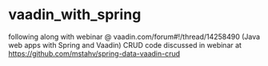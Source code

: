# vaadin_with_spring
following along with webinar @ vaadin.com/forum#!/thread/14258490 (Java web apps with Spring and Vaadin)
CRUD code discussed in webinar at https://github.com/mstahv/spring-data-vaadin-crud
